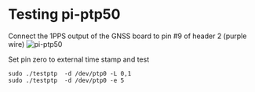 # Testing pi-ptp50
Connect the 1PPS output of the GNSS board to pin #9 of header 2 (purple wire)
![pi-ptp50](pi-ptp50.jpg)

Set pin zero to external time stamp and test

```
sudo ./testptp  -d /dev/ptp0 -L 0,1
sudo ./testptp  -d /dev/ptp0 -e 5
```
